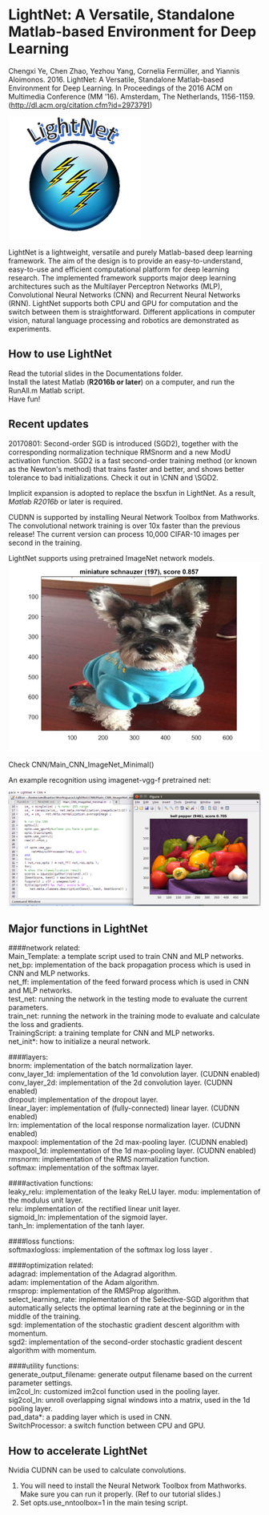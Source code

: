 # LightNet: A Versatile, Standalone Matlab-based Environment for Deep Learning

Chengxi Ye, Chen Zhao, Yezhou Yang, Cornelia Fermüller, and Yiannis Aloimonos. 2016. LightNet: A Versatile, Standalone Matlab-based Environment for Deep Learning. In Proceedings of the 2016 ACM on Multimedia Conference (MM '16). Amsterdam, The Netherlands, 1156-1159. (http://dl.acm.org/citation.cfm?id=2973791)

![LightNet Icon](LightNet.png)

LightNet is a lightweight, versatile and purely Matlab-based deep learning framework. The aim of the design is to provide an easy-to-understand, easy-to-use and efficient computational platform for deep learning research. The implemented framework supports major deep learning architectures such as the Multilayer Perceptron Networks (MLP), Convolutional Neural Networks (CNN) and Recurrent Neural Networks (RNN). LightNet supports both CPU and GPU for computation and the switch between them is straightforward. Different applications in computer vision, natural language processing and robotics are demonstrated as experiments.

## How to use LightNet

Read the tutorial slides in the Documentations folder.  
Install the latest Matlab (**R2016b or later**) on a computer, and run the RunAll.m Matlab script.  
Have fun!  

## Recent updates

20170801: Second-order SGD is introduced (SGD2), together with the corresponding normalization technique RMSnorm and a new ModU activation function. 
SGD2 is a fast second-order training method (or known as the Newton's method) that trains faster and better, and shows better tolerance to bad initializations. 
Check it out in \CNN and \SGD2. 

Implicit expansion is adopted to replace the bsxfun in LightNet. As a result, *Matlab R2016b* or later is required.

CUDNN is supported by installing Neural Network Toolbox from Mathworks. The convolutional network training is over 10x faster than the previous release! The current version can process 10,000 CIFAR-10 images per second in the training.

LightNet supports using pretrained ImageNet network models. 
![coco](coco.png)

Check CNN/Main_CNN_ImageNet_Minimal()

An example recognition using imagenet-vgg-f pretrained net:

![ImageNet Icon](ImageNetPreTrain.png)


## Major functions in LightNet
  
####network related:  
Main_Template: a template script used to train CNN and MLP networks.  
net_bp: implementation of the back propagation process which is used in CNN and MLP networks.  
net_ff: implementation of the feed forward process which is used in CNN and MLP networks.  
test_net: running the network in the testing mode to evaluate the current parameters.  
train_net: running the network in the training mode to evaluate and calculate the loss and gradients.  
TrainingScript: a training template for CNN and MLP networks.  
net_init*: how to initialize a neural network.  
  
####layers:  
bnorm: implementation of the batch normalization layer.  
conv_layer_1d: implementation of the 1d convolution layer. (CUDNN enabled)  
conv_layer_2d: implementation of the 2d convolution layer. (CUDNN enabled)  
dropout: implementation of the dropout layer.  
linear_layer: implementation of (fully-connected) linear layer. (CUDNN enabled)   
lrn: implementation of the local response normalization layer. (CUDNN enabled)  
maxpool: implementation of the 2d max-pooling layer. (CUDNN enabled)  
maxpool_1d: implementation of the 1d max-pooling layer. (CUDNN enabled)  
rmsnorm: implementation of the RMS normalization function.  
softmax: implementation of the softmax layer.  

####activation functions:  
leaky_relu: implementation of the leaky ReLU layer.
modu: implementation of the modulus unit layer.  
relu: implementation of the rectified linear unit layer.  
sigmoid_ln: implementation of the sigmoid layer.  
tanh_ln: implementation of the tanh layer.  

  
####loss functions:  
softmaxlogloss: implementation of the softmax log loss layer .  
  
####optimization related:  
adagrad: implementation of the Adagrad algorithm.  
adam: implementation of the Adam algorithm.  
rmsprop: implementation of the RMSProp algorithm.  
select_learning_rate: implementation of the Selective-SGD algorithm that automatically selects the optimal learning rate at the beginning or in the middle of the training.  
sgd: implementation of the stochastic gradient descent algorithm with momentum.  
sgd2: implementation of the second-order stochastic gradient descent algorithm with momentum.
  
####utility functions:  
generate_output_filename: generate output filename based on the current parameter settings.  
im2col_ln: customized im2col function used in the pooling layer.  
sig2col_ln: unroll overlapping signal windows into a matrix, used in the 1d pooling layer.  
pad_data*: a padding layer which is used in CNN.  
SwitchProcessor: a switch function between CPU and GPU.  


## How to accelerate LightNet  

Nvidia CUDNN can be used to calculate convolutions. 

1. You will need to install the Neural Network Toolbox from Mathworks. Make sure you can run it properly. (Ref to our tutorial slides.)  
2. Set opts.use_nntoolbox=1 in the main tesing script.  
